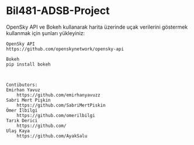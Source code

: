 # Bil481-ADSB-Project
OpenSky API ve Bokeh kullanarak harita üzerinde uçak verilerini göstermek
kullanmak için şunları yükleyiniz:
  
	OpenSky API
    https://github.com/openskynetwork/opensky-api
  
	Bokeh
    pip install bokeh



	Contibutors:
  	Emirhan Yavuz
    	https://github.com/emirhanyavuzz
  	Sabri Mert Pişkin
    	https://github.com/SabriMertPiskin
  	Ömer İlbilgi
    	https://github.com/omerilbilgi
  	Tarık Derici
    	https://github.com/
  	Ulaş Kaya
    	https://github.com/AyakSalu
  
